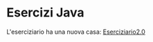 # Esercizi Java

L'eserciziario ha una nuova casa: [Eserciziario2.0](https://gitalb.github.io/eserciziario2.0)
